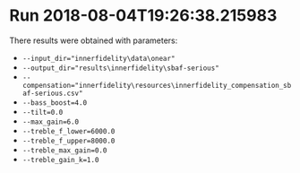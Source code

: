# Run 2018-08-04T19:26:38.215983
There results were obtained with parameters:
* `--input_dir="innerfidelity\data\onear"`
* `--output_dir="results\innerfidelity\sbaf-serious"`
* `--compensation="innerfidelity\resources\innerfidelity_compensation_sbaf-serious.csv"`
* `--bass_boost=4.0`
* `--tilt=0.0`
* `--max_gain=6.0`
* `--treble_f_lower=6000.0`
* `--treble_f_upper=8000.0`
* `--treble_max_gain=0.0`
* `--treble_gain_k=1.0`